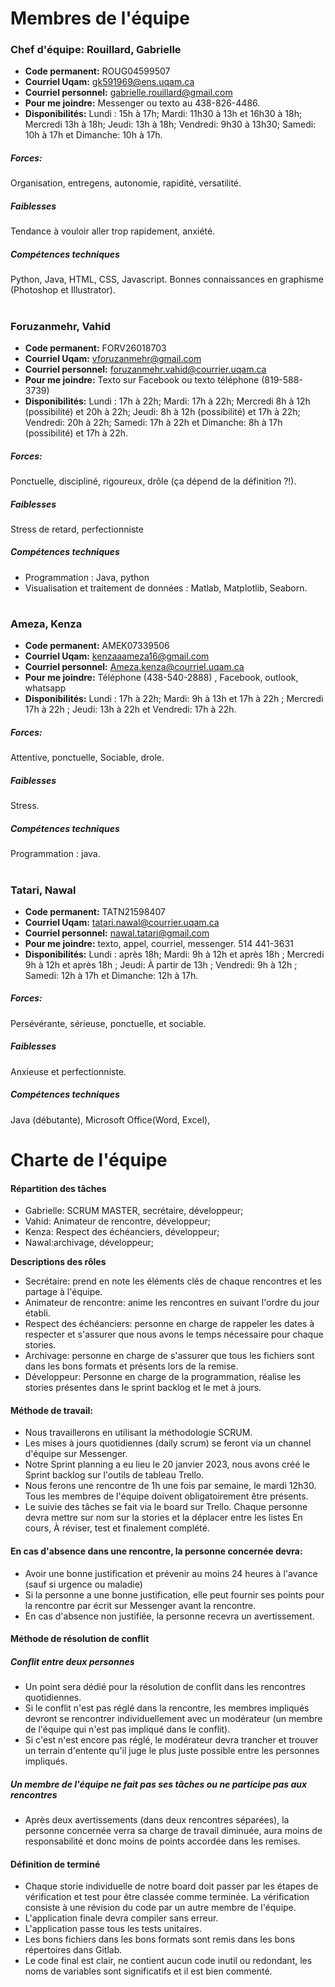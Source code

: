 
# Membres de l'équipe
### Chef d'équipe: Rouillard, Gabrielle
* **Code permanent:** ROUG04599507
* **Courriel Uqam:** gk591969@ens.uqam.ca
* **Courriel personnel:** gabrielle.rouillard@gmail.com
* **Pour me joindre:** Messenger ou texto au 438-826-4486.
* **Disponibilités:** Lundi : 15h à 17h; Mardi: 11h30 à 13h et 16h30 à 18h; Mercredi 13h à 18h; Jeudi: 13h à 18h; Vendredi: 9h30 à 13h30; Samedi: 10h à 17h et Dimanche: 10h à 17h.

##### **Forces:**
Organisation, entregens, autonomie, rapidité, versatilité.

##### **Faiblesses**
Tendance à vouloir aller trop rapidement, anxiété.

##### **Compétences techniques**
Python, Java, HTML, CSS, Javascript. Bonnes connaissances en graphisme (Photoshop et Illustrator).

# 

### Foruzanmehr, Vahid
* **Code permanent:** FORV26018703
* **Courriel Uqam:** vforuzanmehr@gmail.com
* **Courriel personnel:** foruzanmehr.vahid@courrier.uqam.ca
* **Pour me joindre:** Texto sur Facebook ou texto téléphone (819-588-3739)
* **Disponibilités:** Lundi : 17h à 22h; Mardi: 17h à 22h; Mercredi 8h à 12h (possibilité) et 20h à 22h; Jeudi: 8h à 12h 
(possibilité) et 17h à 22h; Vendredi: 20h à 22h; Samedi: 17h à 22h et Dimanche: 8h à 17h (possibilité) et 17h à 22h.

##### **Forces:**
Ponctuelle, discipliné, rigoureux, drôle (ça dépend de la définition ?!).

##### **Faiblesses**
Stress de retard, perfectionniste 

##### **Compétences techniques**
* Programmation : Java, python
* Visualisation et traitement de données : Matlab, Matplotlib, Seaborn.

#
### Ameza, Kenza
* **Code permanent:** AMEK07339506
* **Courriel Uqam:** kenzaaameza16@gmail.com
* **Courriel personnel:** Ameza.kenza@courriel.uqam.ca
* **Pour me joindre:** Téléphone (438-540-2888) , Facebook, outlook, whatsapp
* **Disponibilités:** Lundi : 17h à 22h; Mardi: 9h à 13h et 17h à 22h ; Mercredi 17h à 22h ; 
Jeudi: 13h à 22h et Vendredi: 17h à 22h.


##### **Forces:**
Attentive, ponctuelle, Sociable, drole.

##### **Faiblesses**
Stress.

##### **Compétences techniques**
Programmation : java.

#
### Tatari, Nawal
* **Code permanent:** TATN21598407
* **Courriel Uqam:** tatari.nawal@courrier.uqam.ca
* **Courriel personnel:** nawal.tatari@gmail.com
* **Pour me joindre:**  texto, appel, courriel, messenger. 514 441-3631
* **Disponibilités:** Lundi : après 18h; Mardi: 9h à 12h et après 18h ; Mercredi 9h à 12h et après 18h ; 
Jeudi: À partir de 13h ; Vendredi: 9h à 12h ; Samedi: 12h à 17h et Dimanche: 12h à 17h.

##### **Forces:**
Persévérante, sérieuse, ponctuelle, et sociable.

##### **Faiblesses**
Anxieuse et perfectionniste.

##### **Compétences techniques**
Java (débutante), Microsoft Office(Word, Excel), 


# Charte de l'équipe

#### **Répartition des tâches**

* Gabrielle: SCRUM MASTER, secrétaire, développeur;
* Vahid: Animateur de rencontre, développeur;
* Kenza: Respect des échéanciers, développeur;
* Nawal:archivage, développeur;

**Descriptions des rôles**
* Secrétaire: prend en note les éléments clés de chaque rencontres et les partage à l'équipe.
* Animateur de rencontre: anime les rencontres en suivant l'ordre du jour établi. 
* Respect des échéanciers: personne en charge de rappeler les dates à respecter et s'assurer que nous avons le temps nécessaire pour chaque stories.
* Archivage: personne en charge de s'assurer que tous les fichiers sont dans les bons formats et présents lors de la remise.
* Développeur: Personne en charge de la programmation, réalise les stories présentes dans le sprint backlog et le met à jours. 

#### **Méthode de travail**: 

* Nous travaillerons en utilisant la méthodologie SCRUM.
* Les mises à jours quotidiennes (daily scrum) se feront via un channel d'équipe sur Messenger.
* Notre Sprint planning a eu lieu le 20 janvier 2023, nous avons créé le Sprint backlog sur l'outils de tableau Trello.
* Nous ferons une rencontre  de 1h une fois par semaine, le mardi 12h30. Tous les membres de l'équipe doivent obligatoirement être présents.
* Le suivie des tâches se fait via le board sur Trello. Chaque personne devra mettre sur nom sur la stories et la déplacer entre les listes En cours, À réviser, test et finalement complété.

#### **En cas d'absence dans une rencontre, la personne concernée devra:**
* Avoir une bonne justification et prévenir au moins 24 heures à l'avance (sauf si urgence ou maladie)
* Si la personne a une bonne justification, elle peut fournir ses points pour la rencontre par écrit sur Messenger avant la rencontre. 
* En cas d'absence non justifiée, la personne recevra un avertissement.

#### **Méthode de résolution de conflit**

##### **Conflit entre deux personnes**
*  Un point sera dédié pour la résolution de conflit dans les rencontres quotidiennes. 
*  Si le conflit n'est pas réglé dans la rencontre, les membres impliqués devront se rencontrer individuellement avec un modérateur (un membre de l'équipe qui n'est pas impliqué dans le conflit).
* Si c'est n'est encore pas réglé, le modérateur devra trancher et trouver un terrain d'entente qu'il juge le plus juste possible entre les personnes impliqués.

##### **Un membre de l'équipe ne fait pas ses tâches ou ne participe pas aux rencontres**
- Après deux avertissements (dans deux rencontres séparées), la personne concernée verra sa charge de travail diminuée, aura moins de responsabilité et donc moins de points accordée dans les remises.

#### **Définition de terminé**
* Chaque storie individuelle de notre board doit passer par les étapes de vérification et test pour être classée comme terminée. La vérification consiste à une révision du code par un autre membre de l'équipe.
* L'application finale devra compiler sans erreur.
* L'application passe tous les tests unitaires.
* Les bons fichiers dans les bons formats sont remis dans les bons répertoires dans Gitlab.
* Le code final est clair, ne contient aucun code inutil ou redondant, les noms de variables sont significatifs et il est bien commenté.




